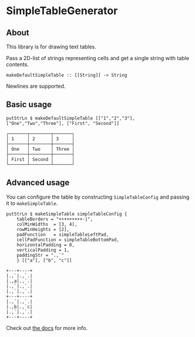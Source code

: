 # SimpleTableGenerator

## About

This library is for drawing text tables.

Pass a 2D-list of strings representing cells and get a single string with table contents.

```
makeDefaultSimpleTable :: [[String]] -> String
```

Newlines are supported.

## Basic usage

```
putStrLn $ makeDefaultSimpleTable [["1","2","3"], ["One","Two","Three"], ["First", "Second"]]
```
```
┌───────┬────────┬───────┐
│ 1     │ 2      │ 3     │
├───────┼────────┼───────┤
│ One   │ Two    │ Three │
├───────┼────────┼───────┤
│ First │ Second │       │
└───────┴────────┴───────┘
```

## Advanced usage

You can configure the table by constructing `SimpleTableConfig` and passing it to `makeSimpleTable`.

```
putStrLn $ makeSimpleTable simpleTableConfig {
    tableBorders = "+++++++++-|",
    colMinWidths  = [3, 4],
    rowMinHeights = [2],
    padFunction   = simpleTableLeftPad,
    cellPadFunction = simpleTableBottomPad,
    horizontalPadding = 0,
    verticalPadding = 1,
    paddingStr = ".,`"
    } [["a"], ["b", "c"]]
```
```
+---+----+
|.,`|.,`.|
|.,a|.,`.|
|.,`|.,`.|
|.,`|.,`.|
+---+----+
|.,`|.,`.|
|.,b|.,`c|
|.,`|.,`.|
+---+----+
```

Check out [the docs](https://hackage.haskell.org/package/SimpleTableGenerator-0.2.0.0/docs/Text-SimpleTableGenerator.html) for more info.